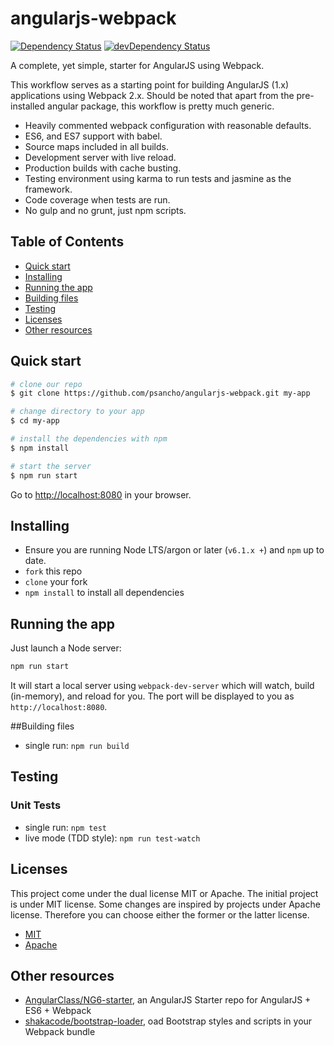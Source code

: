 # angularjs-webpack

[![Dependency Status](https://david-dm.org/psancho/angularjs-webpack/status.svg)](https://david-dm.org/psancho/angular-webpack#info=dependencies) [![devDependency Status](https://david-dm.org/psancho/angularjs-webpack/dev-status.svg)](https://david-dm.org/psancho/angularjs-webpack#info=devDependencies)

A complete, yet simple, starter for AngularJS using Webpack.

This workflow serves as a starting point for building AngularJS (1.x) applications using Webpack 2.x. Should be noted that apart from the pre-installed angular package, this workflow is pretty much generic.

* Heavily commented webpack configuration with reasonable defaults.
* ES6, and ES7 support with babel.
* Source maps included in all builds.
* Development server with live reload.
* Production builds with cache busting.
* Testing environment using karma to run tests and jasmine as the framework.
* Code coverage when tests are run.
* No gulp and no grunt, just npm scripts.

## Table of Contents

* [Quick start](#Quick-start)
* [Installing](#installing)
* [Running the app](#running-the-app)
* [Building files](#building-files)
* [Testing](#testing)
* [Licenses](#licenses)
* [Other resources](#other-resources)

## Quick start

```bash
# clone our repo
$ git clone https://github.com/psancho/angularjs-webpack.git my-app

# change directory to your app
$ cd my-app

# install the dependencies with npm
$ npm install

# start the server
$ npm run start
```

Go to [http://localhost:8080](http://localhost:8080) in your browser.

## Installing

* Ensure you are running Node LTS/argon or later (`v6.1.x +`) and `npm` up to date.
* `fork` this repo
* `clone` your fork
* `npm install` to install all dependencies

## Running the app

Just launch a Node server:
```bash
npm run start
```

It will start a local server using `webpack-dev-server` which will watch, build (in-memory), and reload for you. The port will be displayed to you as `http://localhost:8080`.

##Building files

* single run: `npm run build`

## Testing

### Unit Tests

* single run: `npm test`
* live mode (TDD style): `npm run test-watch`

## Licenses

This project come under the dual license MIT or Apache. The initial project is under MIT license. Some changes are inspired by projects under Apache license. Therefore you can choose either the former or the latter license.

* [MIT](./LICENSE-MIT)
* [Apache](./LICENSE-APACHE)

## Other resources

* [AngularClass/NG6-starter](https://github.com/AngularClass/NG6-starter), an AngularJS Starter repo for AngularJS + ES6 + Webpack
* [shakacode/bootstrap-loader](https://github.com/shakacode/bootstrap-loader), oad Bootstrap styles and scripts in your Webpack bundle


